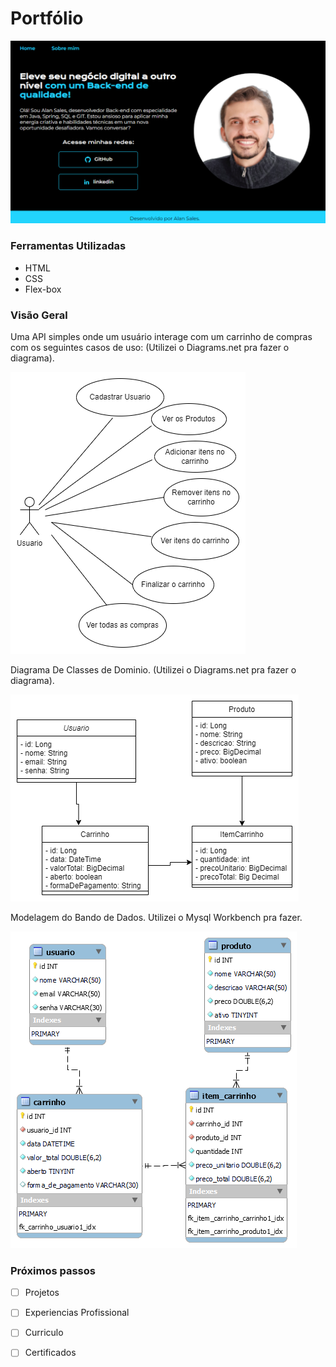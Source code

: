 # Portfólio

![Diagrama do cado de uso](https://github.com/alanfsales/assets/blob/main/Portfolio/portfolio.png)

### Ferramentas Utilizadas
- HTML
- CSS
- Flex-box


### Visão Geral 

Uma API simples onde um usuário interage com um carrinho de compras com os seguintes casos de uso: (Utilizei o Diagrams.net pra fazer o diagrama).

![Diagrama do cado de uso](https://github.com/alanfsales/assets/blob/main/Diagramas/DiagramaDeCasoDeUsoCarrinho.png)&nbsp;

Diagrama De Classes de Dominio. (Utilizei o Diagrams.net pra fazer o diagrama).

![Diagrama de Classe](https://github.com/alanfsales/assets/blob/main/Diagramas/DiagramaDeClassesDeDominioCarrinho.png)&nbsp;

Modelagem do Bando de Dados. Utilizei o Mysql Workbench pra fazer.

![Modelagem do banco de dados](https://github.com/alanfsales/assets/blob/main/Diagramas/ModelagemBDCarrinho.png)

### Próximos passos

- [ ] Projetos
- [ ] Experiencias Profissional
- [ ] Curriculo
- [ ] Certificados



